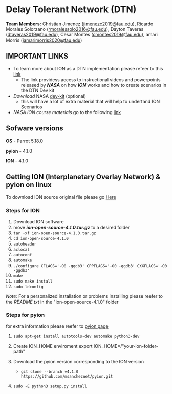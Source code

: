 # **Delay Tolerant Network (DTN)**

**Team Members:** Christian Jimenez (jimenezc2019@fau.edu), Ricardo Morales Solorzano (rmoralessolo2016@fau.edu), Dayton Taveras (dtaveras2019@fau.edu), Cesar Montes (cmontes2019@fau.edu), amari Morris (jamarimorris2020@fau.edu)

## IMPORTANT LINKS

- To learn more about ION as a DTN implementation please refeer to this [link](https://www.nasa.gov/directorates/heo/scan/engineering/technology/disruption_tolerant_networking_software_options_ion)
  - The link providess access to instructional videos and powerpoints released by ***NASA*** on how ***ION*** works and how to create scenarios in the DTN Dev kit
- *Download* NASA [dev-kit](https://www.mitre.org/download-nasas-dtn-development-kit) (optional)
  - this will have a lot of extra material that will help to undertand ION Scenarios
- *NASA ION course materials* go to the following [link](https://sourceforge.net/p/ion-dtn/wiki/NASA_ION_Course/)


## Sofware versions
**OS** - Parrot 5.18.0

**pyion** - 4.1.0

**ION** - 4.1.0

## Getting ION (Interplanetary Overlay Network) & pyion on linux

To download ION source original file please go  [Here](https://sourceforge.net/projects/ion-dtn/files/)


### Steps for ION
1. Download ION software
2. move ***ion-open-source-4.1.0.tar.gz*** to a desired folder
3. ```tar -xf ion-open-source-4.1.0.tar.gz```
4. ```cd ion-open-source-4.1.0```
5. ```autoheader```
6. ```aclocal```
7. ```autoconf```
8. ```automake```
9. ```./configure CFLAGS='-O0 -ggdb3' CPPFLAGS='-O0 -ggdb3' CXXFLAGS='-O0 -ggdb3'```
10. ```make```
11. ```sudo make install```
12. ```sudo ldconfig```


*Note:* For a personalized installation or problems installing please  reefer to the *README.txt* in the "ion-open-source-4.1.0" folder


### Steps for pyion
for extra information please reefer to [pyion page](https://pyion.readthedocs.io/en/latest/)
1. ```sudo apt-get install autotools-dev automake python3-dev```
2. Create ION_HOME enviroment export ION_HOME=/"your-ion-folder-path"
3. Download the pyion version corresponding to the ION version
     - ```git clone --branch v4.1.0 https://github.com/msancheznet/pyion.git```

2. ```sudo -E python3 setup.py install```
